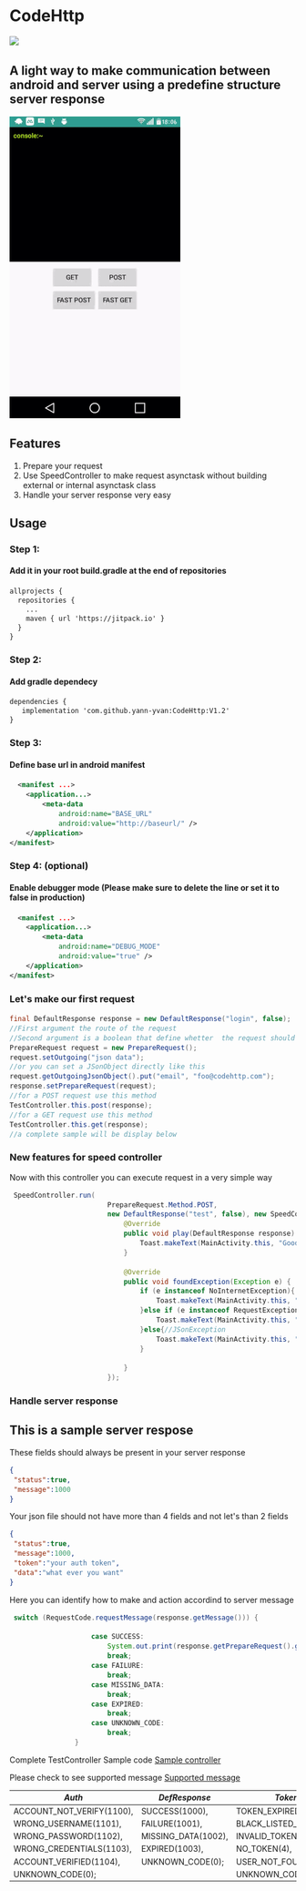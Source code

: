 # CodeHttp

[![](https://jitpack.io/v/yann-yvan/CodeHttp.svg)](https://jitpack.io/#yann-yvan/CodeHttp)

## A light way to make communication between android and server using a predefine structure server response

![Demo](https://github.com/yann-yvan/CodeHttp/blob/master/demo.gif)

## Features
1. Prepare your request
2. Use SpeedController to make request asynctask without building external or internal asynctask class
3. Handle your server response very easy
## Usage

### Step 1:
#### Add it in your root build.gradle at the end of repositories
```
allprojects {
  repositories {
	...
	maven { url 'https://jitpack.io' }
  }
}
```

### Step 2:
#### Add gradle dependecy
```
dependencies {
   implementation 'com.github.yann-yvan:CodeHttp:V1.2'
}
```
### Step 3:
#### Define base url in android manifest
```xml
  <manifest ...>
    <application...>
        <meta-data
            android:name="BASE_URL"
            android:value="http://baseurl/" />
    </application>
</manifest>
```

### Step 4: (optional)
#### Enable debugger mode (Please make sure to delete the line or set it to false in production)
```xml
  <manifest ...>
    <application...>
        <meta-data
            android:name="DEBUG_MODE"
            android:value="true" />
    </application>
</manifest>
```
### Let's make our first request
```java
final DefaultResponse response = new DefaultResponse("login", false);
//First argument the route of the request
//Second argument is a boolean that define whetter  the request should include token or not
PrepareRequest request = new PrepareRequest();
request.setOutgoing("json data");
//or you can set a JSonObject directly like this
request.getOutgoingJsonObject().put("email", "foo@codehttp.com");
response.setPrepareRequest(request);
//for a POST request use this method
TestController.this.post(response);
//for a GET request use this method
TestController.this.get(response);
//a complete sample will be display below
```
### New features for speed controller
Now with  this controller you can execute request in a very simple way
```java
 SpeedController.run(
                        PrepareRequest.Method.POST,
                        new DefaultResponse("test", false), new SpeedController.OnAfterExecute() {
                            @Override
                            public void play(DefaultResponse response) {
                                Toast.makeText(MainActivity.this, "Good no error", Toast.LENGTH_SHORT).show();
                            }

                            @Override
                            public void foundException(Exception e) {
                                if (e instanceof NoInternetException){
                                    Toast.makeText(MainActivity.this, "OOPS "+e.getMessage(), Toast.LENGTH_SHORT).show();
                                }else if (e instanceof RequestException){
                                    Toast.makeText(MainActivity.this, "OOPS "+e.getMessage(), Toast.LENGTH_SHORT).show();
                                }else{//JSonException
                                    Toast.makeText(MainActivity.this, "OOPS "+e.getMessage(), Toast.LENGTH_SHORT).show();
                                }

                            }
                        });
```

### Handle server response
## This is a sample server respose
These fields should always be present in your server response
```json
{
 "status":true,
 "message":1000
}
 ```
Your json file should not have more than 4 fields and not let's than 2 fields
```json
{
 "status":true,
 "message":1000,
 "token":"your auth token",
 "data":"what ever you want"
}
```
Here you can identify how to make and action accordind to server message
```java
 switch (RequestCode.requestMessage(response.getMessage())) {

                    case SUCCESS:
                        System.out.print(response.getPrepareRequest().getIncoming());
                        break;
                    case FAILURE:
                        break;
                    case MISSING_DATA:
                        break;
                    case EXPIRED:
                        break;
                    case UNKNOWN_CODE:
                        break;
                }
```
Complete TestController Sample code
[Sample controller](https://github.com/yann-yvan/CodeHttp/blob/master/app/src/main/java/corp/ny/com/httpflowers/TestController.java)

Please check to see supported message
[Supported message](https://github.com/yann-yvan/CodeHttp/blob/master/codehttp/src/main/java/corp/ny/com/codehttp/response/RequestCode.java)

*Auth* | *DefResponse* | *Token*
--- | --- | ---
ACCOUNT_NOT_VERIFY(1100), |  SUCCESS(1000),|TOKEN_EXPIRED(1),
WRONG_USERNAME(1101),| FAILURE(1001),|BLACK_LISTED_TOKEN(2),
WRONG_PASSWORD(1102),|MISSING_DATA(1002),|INVALID_TOKEN(3),
WRONG_CREDENTIALS(1103),|EXPIRED(1003),|NO_TOKEN(4),
ACCOUNT_VERIFIED(1104),|UNKNOWN_CODE(0);|USER_NOT_FOUND(5),
UNKNOWN_CODE(0);||UNKNOWN_CODE(0);

 

       
